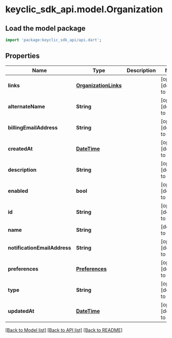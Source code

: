 # keyclic_sdk_api.model.Organization

## Load the model package
```dart
import 'package:keyclic_sdk_api/api.dart';
```

## Properties
Name | Type | Description | Notes
------------ | ------------- | ------------- | -------------
**links** | [**OrganizationLinks**](OrganizationLinks.md) |  | [optional] [default to null]
**alternateName** | **String** |  | [optional] [default to null]
**billingEmailAddress** | **String** |  | [optional] [default to null]
**createdAt** | [**DateTime**](DateTime.md) |  | [optional] [default to null]
**description** | **String** |  | [optional] [default to null]
**enabled** | **bool** |  | [optional] [default to null]
**id** | **String** |  | [optional] [default to null]
**name** | **String** |  | [default to null]
**notificationEmailAddress** | **String** |  | [optional] [default to null]
**preferences** | [**Preferences**](Preferences.md) |  | [optional] [default to null]
**type** | **String** |  | [optional] [default to null]
**updatedAt** | [**DateTime**](DateTime.md) |  | [optional] [default to null]

[[Back to Model list]](../README.md#documentation-for-models) [[Back to API list]](../README.md#documentation-for-api-endpoints) [[Back to README]](../README.md)


